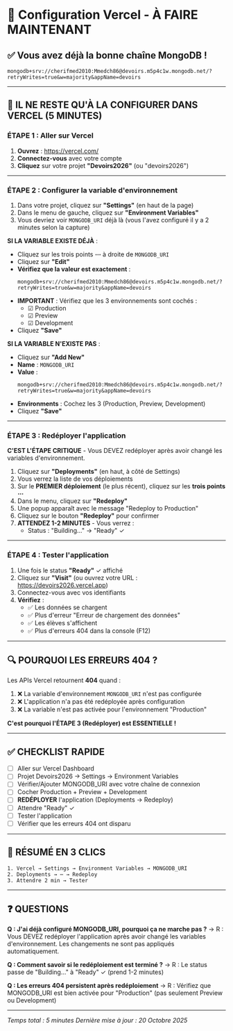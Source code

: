 # 🚀 Configuration Vercel - À FAIRE MAINTENANT

## ✅ Vous avez déjà la bonne chaîne MongoDB !

```
mongodb+srv://cherifmed2010:Mmedch86@devoirs.m5p4c1w.mongodb.net/?retryWrites=true&w=majority&appName=devoirs
```

---

## 🎯 IL NE RESTE QU'À LA CONFIGURER DANS VERCEL (5 MINUTES)

### ÉTAPE 1 : Aller sur Vercel

1. **Ouvrez** : https://vercel.com/
2. **Connectez-vous** avec votre compte
3. **Cliquez** sur votre projet **"Devoirs2026"** (ou "devoirs2026")

---

### ÉTAPE 2 : Configurer la variable d'environnement

1. Dans votre projet, cliquez sur **"Settings"** (en haut de la page)
2. Dans le menu de gauche, cliquez sur **"Environment Variables"**
3. Vous devriez voir `MONGODB_URI` déjà là (vous l'avez configuré il y a 2 minutes selon la capture)

**SI LA VARIABLE EXISTE DÉJÀ** :
- Cliquez sur les trois points **⋯** à droite de `MONGODB_URI`
- Cliquez sur **"Edit"**
- **Vérifiez que la valeur est exactement** :
  ```
  mongodb+srv://cherifmed2010:Mmedch86@devoirs.m5p4c1w.mongodb.net/?retryWrites=true&w=majority&appName=devoirs
  ```
- **IMPORTANT** : Vérifiez que les 3 environnements sont cochés :
  - ☑ Production
  - ☑ Preview  
  - ☑ Development
- Cliquez **"Save"**

**SI LA VARIABLE N'EXISTE PAS** :
- Cliquez sur **"Add New"**
- **Name** : `MONGODB_URI`
- **Value** : 
  ```
  mongodb+srv://cherifmed2010:Mmedch86@devoirs.m5p4c1w.mongodb.net/?retryWrites=true&w=majority&appName=devoirs
  ```
- **Environments** : Cochez les 3 (Production, Preview, Development)
- Cliquez **"Save"**

---

### ÉTAPE 3 : Redéployer l'application

**C'EST L'ÉTAPE CRITIQUE** - Vous DEVEZ redéployer après avoir changé les variables d'environnement.

1. Cliquez sur **"Deployments"** (en haut, à côté de Settings)
2. Vous verrez la liste de vos déploiements
3. Sur le **PREMIER déploiement** (le plus récent), cliquez sur les **trois points ⋯**
4. Dans le menu, cliquez sur **"Redeploy"**
5. Une popup apparaît avec le message "Redeploy to Production"
6. Cliquez sur le bouton **"Redeploy"** pour confirmer
7. **ATTENDEZ 1-2 MINUTES** - Vous verrez :
   - Status : "Building..." → "Ready" ✓

---

### ÉTAPE 4 : Tester l'application

1. Une fois le status **"Ready"** ✓ affiché
2. Cliquez sur **"Visit"** (ou ouvrez votre URL : https://devoirs2026.vercel.app)
3. Connectez-vous avec vos identifiants
4. **Vérifiez** :
   - ✅ Les données se chargent
   - ✅ Plus d'erreur "Erreur de chargement des données"
   - ✅ Les élèves s'affichent
   - ✅ Plus d'erreurs 404 dans la console (F12)

---

## 🔍 POURQUOI LES ERREURS 404 ?

Les APIs Vercel retournent **404** quand :
1. ❌ La variable d'environnement `MONGODB_URI` n'est pas configurée
2. ❌ L'application n'a pas été redéployée après configuration
3. ❌ La variable n'est pas activée pour l'environnement "Production"

**C'est pourquoi l'ÉTAPE 3 (Redéployer) est ESSENTIELLE !**

---

## ✅ CHECKLIST RAPIDE

- [ ] Aller sur Vercel Dashboard
- [ ] Projet Devoirs2026 → Settings → Environment Variables
- [ ] Vérifier/Ajouter MONGODB_URI avec votre chaîne de connexion
- [ ] Cocher Production + Preview + Development
- [ ] **REDÉPLOYER** l'application (Deployments → Redeploy)
- [ ] Attendre "Ready" ✓
- [ ] Tester l'application
- [ ] Vérifier que les erreurs 404 ont disparu

---

## 🎯 RÉSUMÉ EN 3 CLICS

```
1. Vercel → Settings → Environment Variables → MONGODB_URI
2. Deployments → ⋯ → Redeploy
3. Attendre 2 min → Tester
```

---

## ❓ QUESTIONS

**Q : J'ai déjà configuré MONGODB_URI, pourquoi ça ne marche pas ?**
→ R : Vous DEVEZ redéployer l'application après avoir changé les variables d'environnement. Les changements ne sont pas appliqués automatiquement.

**Q : Comment savoir si le redéploiement est terminé ?**
→ R : Le status passe de "Building..." à "Ready" ✓ (prend 1-2 minutes)

**Q : Les erreurs 404 persistent après redéploiement**
→ R : Vérifiez que MONGODB_URI est bien activée pour "Production" (pas seulement Preview ou Development)

---

*Temps total : 5 minutes*
*Dernière mise à jour : 20 Octobre 2025*
